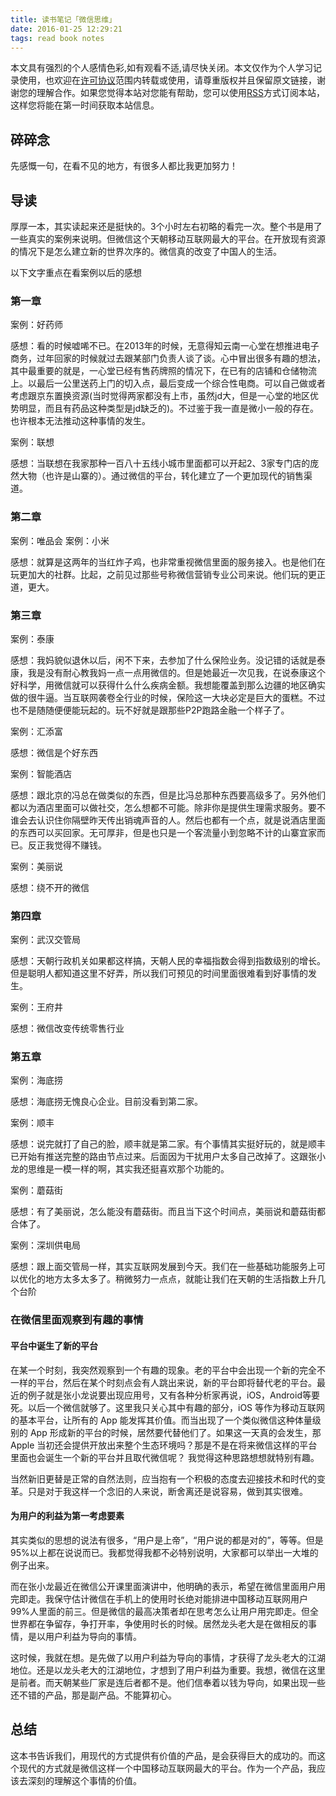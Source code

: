 ```yaml
---
title: 读书笔记「微信思维」
date: 2016-01-25 12:29:21
tags: read book notes
---
```



本文具有强烈的个人感情色彩,如有观看不适,请尽快关闭。本文仅作为个人学习记录使用，也欢迎在[许可协议](http://creativecommons.org/licenses/by-nc/4.0/deed.zh_TW)范围内转载或使用，请尊重版权并且保留原文链接，谢谢您的理解合作。如果您觉得本站对您能有帮助，您可以使用[RSS](http://iiiyu.com/atom.xml)方式订阅本站，这样您将能在第一时间获取本站信息。


## 碎碎念

先感慨一句，在看不见的地方，有很多人都比我更加努力！

## 导读

厚厚一本，其实读起来还是挺快的。3个小时左右初略的看完一次。整个书是用了一些真实的案例来说明。但微信这个天朝移动互联网最大的平台。在开放现有资源的情况下是怎么建立新的世界次序的。微信真的改变了中国人的生活。

以下文字重点在看案例以后的感想

<!--more-->

### 第一章

案例：好药师

感想：看的时候嘘唏不已。在2013年的时候，无意得知云南一心堂在想推进电子商务，过年回家的时候就过去跟某部门负责人谈了谈。心中冒出很多有趣的想法，其中最重要的就是，一心堂已经有售药牌照的情况下，在已有的店铺和仓储物流上。以最后一公里送药上门的切入点，最后变成一个综合性电商。可以自己做或者考虑跟京东置换资源(当时觉得两家都没有上市，虽然jd大，但是一心堂的地区优势明显，而且有药品这种类型是jd缺乏的)。不过鉴于我一直是微小一般的存在。也许根本无法推动这种事情的发生。

案例：联想

感想：当联想在我家那种一百八十五线小城市里面都可以开起2、3家专门店的庞然大物（也许是山寨的）。通过微信的平台，转化建立了一个更加现代的销售渠道。

### 第二章

案例：唯品会
案例：小米

感想：就算是这两年的当红炸子鸡，也非常重视微信里面的服务接入。也是他们在玩更加大的社群。比起，之前见过那些号称微信营销专业公司来说。他们玩的更正道，更大。

### 第三章

案例：泰康

感想：我妈貌似退休以后，闲不下来，去参加了什么保险业务。没记错的话就是泰康，我是没有耐心教我妈一点一点用微信的。但是她最近一次见我，在说泰康这个好科学，用微信就可以获得什么什么疾病金额。我想能覆盖到那么边疆的地区确实做的很牛逼。当互联网袭卷全行业的时候，保险这一大块必定是巨大的蛋糕。不过也不是随随便便能玩起的。玩不好就是跟那些P2P跑路金融一个样子了。


案例：汇添富

感想：微信是个好东西

案例：智能酒店

感想：跟北京的冯总在做类似的东西，但是比冯总那种东西要高级多了。另外他们都以为酒店里面可以做社交，怎么想都不可能。除非你是提供生理需求服务。要不谁会去认识住你隔壁昨天传出销魂声音的人。然后也都有一个点，就是说酒店里面的东西可以买回家。无可厚非，但是也只是一个客流量小到忽略不计的山寨宜家而已。反正我觉得不赚钱。

案例：美丽说

感想：绕不开的微信

### 第四章

案例：武汉交管局

感想：天朝行政机关如果都这样搞，天朝人民的幸福指数会得到指数级别的增长。但是聪明人都知道这里不好弄，所以我们可预见的时间里面很难看到好事情的发生。

案例：王府井

感想：微信改变传统零售行业

### 第五章

案例：海底捞

感想：海底捞无愧良心企业。目前没看到第二家。

案例：顺丰

感想：说完就打了自己的脸，顺丰就是第二家。有个事情其实挺好玩的，就是顺丰已开始有推送完整的路由节点过来。后面因为干扰用户太多自己改掉了。这跟张小龙的思维是一模一样的啊，其实我还挺喜欢那个功能的。

案例：蘑菇街

感想：有了美丽说，怎么能没有蘑菇街。而且当下这个时间点，美丽说和蘑菇街都合体了。

案例：深圳供电局

感想：跟上面交管局一样，其实互联网发展到今天。我们在一些基础功能服务上可以优化的地方太多太多了。稍微努力一点点，就能让我们在天朝的生活指数上升几个台阶

### 在微信里面观察到有趣的事情

#### 平台中诞生了新的平台

在某一个时刻，我突然观察到一个有趣的现象。老的平台中会出现一个新的完全不一样的平台，然后在某个时刻点会有人跳出来说，新的平台即将替代老的平台。最近的例子就是张小龙说要出现应用号，又有各种分析家再说，iOS，Android等要死。以后一个微信就够了。这里我只关心其中有趣的部分，iOS 等作为移动互联网的基本平台，让所有的 App 能发挥其价值。而当出现了一个类似微信这种体量级别的 App 形成新的平台的时候，居然要代替他们了。如果这一天真的会发生，那 Apple 当初还会提供开放出来整个生态环境吗？那是不是在将来微信这样的平台里面也会诞生一个新的平台并且取代微信呢？ 我觉得这种思路想想就特别有趣。

当然新旧更替是正常的自然法则，应当抱有一个积极的态度去迎接技术和时代的变革。只是对于我这样一个念旧的人来说，断舍离还是说容易，做到其实很难。

#### 为用户的利益为第一考虑要素

其实类似的思想的说法有很多，“用户是上帝”，“用户说的都是对的”，等等。但是95%以上都在说说而已。我都觉得我都不必特别说明，大家都可以举出一大堆的例子出来。

而在张小龙最近在微信公开课里面演讲中，他明确的表示，希望在微信里面用户用完即走。我保守估计微信在手机上的使用时长绝对能排进中国移动互联网用户99%人里面的前三。但是微信的最高决策者却在思考怎么让用户用完即走。但全世界都在争留存，争打开率，争使用时长的时候。居然龙头老大是在做相反的事情，是以用户利益为导向的事情。

这时候，我就在想。是先做了以用户利益为导向的事情，才获得了龙头老大的江湖地位。还是以龙头老大的江湖地位，才想到了用户利益为重要。我想，微信在这里是前者。而天朝某些厂家是连后者都不是。他们信奉着以钱为导向，如果出现一些还不错的产品，那是副产品。不能算初心。


## 总结

这本书告诉我们，用现代的方式提供有价值的产品，是会获得巨大的成功的。而这个现代的方式就是微信这样一个中国移动互联网最大的平台。作为一个产品，我应该去深刻的理解这个事情的价值。
